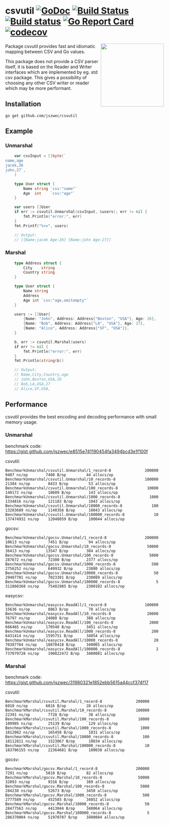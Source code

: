 csvutil [![GoDoc](https://godoc.org/github.com/jszwec/csvutil?status.svg)](http://godoc.org/github.com/jszwec/csvutil) [![Build Status](https://travis-ci.org/jszwec/csvutil.svg?branch=master)](https://travis-ci.org/jszwec/csvutil) [![Build status](https://ci.appveyor.com/api/projects/status/eiyx0htjrieoo821/branch/master?svg=true)](https://ci.appveyor.com/project/jszwec/csvutil/branch/master) [![Go Report Card](https://goreportcard.com/badge/github.com/jszwec/csvutil)](https://goreportcard.com/report/github.com/jszwec/csvutil) [![codecov](https://codecov.io/gh/jszwec/csvutil/branch/master/graph/badge.svg)](https://codecov.io/gh/jszwec/csvutil)
=================

<p align="center">
  <img style="float: right;" src="https://user-images.githubusercontent.com/3941256/33054906-52b4bc08-ce4a-11e7-9651-b70c5a47c921.png"/ width=200>
</p>

Package csvutil provides fast and idiomatic mapping between CSV and Go values.

This package does not provide a CSV parser itself, it is based on the Reader and Writer
interfaces which are implemented by eg. std csv package. This gives a possibility
of choosing any other CSV writer or reader which may be more performant.

Installation
------------

    go get github.com/jszwec/csvutil

Example
--------

### Unmarshal ###

```go
	var csvInput = []byte(`
name,age
jacek,26
john,27`,
	)

	type User struct {
		Name string `csv:"name"`
		Age  int    `csv:"age"`
	}

	var users []User
	if err := csvutil.Unmarshal(csvInput, &users); err != nil {
		fmt.Println("error:", err)
	}
	fmt.Printf("%+v", users)

	// Output:
	// [{Name:jacek Age:26} {Name:john Age:27}]
```

### Marshal ###

```go
	type Address struct {
		City    string
		Country string
	}

	type User struct {
		Name string
		Address
		Age int `csv:"age,omitempty"`
	}

	users := []User{
		{Name: "John", Address: Address{"Boston", "USA"}, Age: 26},
		{Name: "Bob", Address: Address{"LA", "USA"}, Age: 27},
		{Name: "Alice", Address: Address{"SF", "USA"}},
	}

	b, err := csvutil.Marshal(users)
	if err != nil {
		fmt.Println("error:", err)
	}
	fmt.Println(string(b))

	// Output:
	// Name,City,Country,age
	// John,Boston,USA,26
	// Bob,LA,USA,27
	// Alice,SF,USA,
```

Performance
------------

csvutil provides the best encoding and decoding performance with small memory usage.

### Unmarshal ###

benchmark code: https://gist.github.com/jszwec/e8515e741190454fa3494bcd3e1f100f

csvutil:
```
BenchmarkUnmarshal/csvutil.Unmarshal/1_record-8         	  200000	      9407 ns/op	    7408 B/op	      44 allocs/op
BenchmarkUnmarshal/csvutil.Unmarshal/10_records-8       	  100000	     21384 ns/op	    8433 B/op	      53 allocs/op
BenchmarkUnmarshal/csvutil.Unmarshal/100_records-8      	   10000	    140172 ns/op	   18609 B/op	     143 allocs/op
BenchmarkUnmarshal/csvutil.Unmarshal/1000_records-8     	    1000	   1334816 ns/op	  121183 B/op	    1043 allocs/op
BenchmarkUnmarshal/csvutil.Unmarshal/10000_records-8    	     100	  13203689 ns/op	 1140356 B/op	   10043 allocs/op
BenchmarkUnmarshal/csvutil.Unmarshal/100000_records-8   	      10	 137474932 ns/op	12048059 B/op	  100044 allocs/op
```

gocsv:
```
BenchmarkUnmarshal/gocsv.Unmarshal/1_record-8           	  200000	     10613 ns/op	    7451 B/op	      94 allocs/op
BenchmarkUnmarshal/gocsv.Unmarshal/10_records-8         	   50000	     36413 ns/op	   13547 B/op	     304 allocs/op
BenchmarkUnmarshal/gocsv.Unmarshal/100_records-8        	    5000	    287672 ns/op	   72300 B/op	    2377 allocs/op
BenchmarkUnmarshal/gocsv.Unmarshal/1000_records-8       	     500	   2756252 ns/op	  649932 B/op	   23080 allocs/op
BenchmarkUnmarshal/gocsv.Unmarshal/10000_records-8      	      50	  29407701 ns/op	 7023391 B/op	  230089 allocs/op
BenchmarkUnmarshal/gocsv.Unmarshal/100000_records-8     	       5	 311860368 ns/op	75482985 B/op	 2300102 allocs/op
```

easycsv:
```
BenchmarkUnmarshal/easycsv.ReadAll/1_record-8           	  100000	     15636 ns/op	    8863 B/op	      78 allocs/op
BenchmarkUnmarshal/easycsv.ReadAll/10_records-8         	   20000	     76797 ns/op	   24080 B/op	     388 allocs/op
BenchmarkUnmarshal/easycsv.ReadAll/100_records-8        	    2000	    666465 ns/op	  170548 B/op	    3451 allocs/op
BenchmarkUnmarshal/easycsv.ReadAll/1000_records-8       	     200	   6431414 ns/op	 1595751 B/op	   34054 allocs/op
BenchmarkUnmarshal/easycsv.ReadAll/10000_records-8      	      20	  70387764 ns/op	18870418 B/op	  340065 allocs/op
BenchmarkUnmarshal/easycsv.ReadAll/100000_records-8     	       2	 737079728 ns/op	190822472 B/op	 3400081 allocs/op
```

### Marshal ###

benchmark code: https://gist.github.com/jszwec/31980321e1852ebb5615a44ccf374f17

csvutil:
```
BenchmarkMarshal/csvutil.Marshal/1_record-8         	  200000	      6010 ns/op	    6816 B/op	      28 allocs/op
BenchmarkMarshal/csvutil.Marshal/10_records-8       	  100000	     22391 ns/op	    7728 B/op	      38 allocs/op
BenchmarkMarshal/csvutil.Marshal/100_records-8      	   10000	    189905 ns/op	   25139 B/op	     129 allocs/op
BenchmarkMarshal/csvutil.Marshal/1000_records-8     	    1000	   1812082 ns/op	  165458 B/op	    1031 allocs/op
BenchmarkMarshal/csvutil.Marshal/10000_records-8    	     100	  18112811 ns/op	 1523067 B/op	   10034 allocs/op
BenchmarkMarshal/csvutil.Marshal/100000_records-8   	      10	 183706155 ns/op	22364681 B/op	  100038 allocs/op
```

gocsv:
```
BenchmarkMarshal/gocsv.Marshal/1_record-8           	  200000	      7291 ns/op	    5810 B/op	      82 allocs/op
BenchmarkMarshal/gocsv.Marshal/10_records-8         	   50000	     32093 ns/op	    9316 B/op	     389 allocs/op
BenchmarkMarshal/gocsv.Marshal/100_records-8        	    5000	    284238 ns/op	   52673 B/op	    3450 allocs/op
BenchmarkMarshal/gocsv.Marshal/1000_records-8       	     500	   2777589 ns/op	  452503 B/op	   34052 allocs/op
BenchmarkMarshal/gocsv.Marshal/10000_records-8      	      50	  28477563 ns/op	 4413044 B/op	  340064 allocs/op
BenchmarkMarshal/gocsv.Marshal/100000_records-8     	       5	 286370004 ns/op	51970707 B/op	 3400084 allocs/op
```
